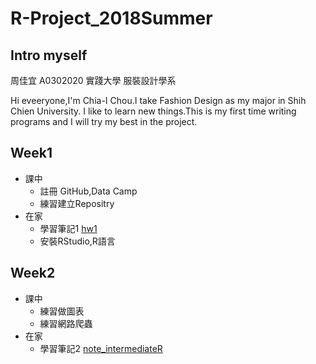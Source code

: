 # R-Project_2018Summer

## Intro myself 
周佳宜 A0302020 實踐大學 服裝設計學系

Hi eveeryone,I'm Chia-I Chou.I take Fashion Design as my major in Shih Chien University.
I like to learn new things.This is my first time writing programs and I will try my best in the project.

## Week1
- 課中
  - 註冊 GitHub,Data Camp
  - 練習建立Repositry
- 在家
  - 學習筆記1 [hw1](https://daisychou1995.github.io/R-Project_2018Summer/hw1.html)
  - 安裝RStudio,R語言
  
## Week2
- 課中
  - 練習做圖表
  - 練習網路爬蟲
- 在家
  - 學習筆記2 [note_intermediateR](https://daisychou1995.github.io/R-Project_2018Summer/note_intermediateR.html)
  
